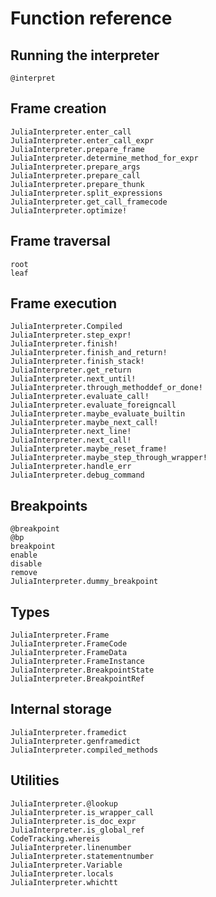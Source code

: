 # Function reference

## Running the interpreter

```@docs
@interpret
```

## Frame creation

```@docs
JuliaInterpreter.enter_call
JuliaInterpreter.enter_call_expr
JuliaInterpreter.prepare_frame
JuliaInterpreter.determine_method_for_expr
JuliaInterpreter.prepare_args
JuliaInterpreter.prepare_call
JuliaInterpreter.prepare_thunk
JuliaInterpreter.split_expressions
JuliaInterpreter.get_call_framecode
JuliaInterpreter.optimize!
```

## Frame traversal

```@docs
root
leaf
```

## Frame execution

```@docs
JuliaInterpreter.Compiled
JuliaInterpreter.step_expr!
JuliaInterpreter.finish!
JuliaInterpreter.finish_and_return!
JuliaInterpreter.finish_stack!
JuliaInterpreter.get_return
JuliaInterpreter.next_until!
JuliaInterpreter.through_methoddef_or_done!
JuliaInterpreter.evaluate_call!
JuliaInterpreter.evaluate_foreigncall
JuliaInterpreter.maybe_evaluate_builtin
JuliaInterpreter.maybe_next_call!
JuliaInterpreter.next_line!
JuliaInterpreter.next_call!
JuliaInterpreter.maybe_reset_frame!
JuliaInterpreter.maybe_step_through_wrapper!
JuliaInterpreter.handle_err
JuliaInterpreter.debug_command
```

## Breakpoints

```@docs
@breakpoint
@bp
breakpoint
enable
disable
remove
JuliaInterpreter.dummy_breakpoint
```

## Types

```@docs
JuliaInterpreter.Frame
JuliaInterpreter.FrameCode
JuliaInterpreter.FrameData
JuliaInterpreter.FrameInstance
JuliaInterpreter.BreakpointState
JuliaInterpreter.BreakpointRef
```

## Internal storage

```@docs
JuliaInterpreter.framedict
JuliaInterpreter.genframedict
JuliaInterpreter.compiled_methods
```

## Utilities

```@docs
JuliaInterpreter.@lookup
JuliaInterpreter.is_wrapper_call
JuliaInterpreter.is_doc_expr
JuliaInterpreter.is_global_ref
CodeTracking.whereis
JuliaInterpreter.linenumber
JuliaInterpreter.statementnumber
JuliaInterpreter.Variable
JuliaInterpreter.locals
JuliaInterpreter.whichtt
```
